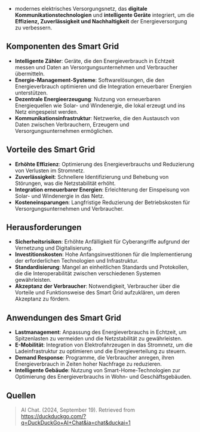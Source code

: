 - modernes elektrisches Versorgungsnetz, das **digitale Kommunikationstechnologien** und **intelligente Geräte** integriert, um die **Effizienz, Zuverlässigkeit und Nachhaltigkeit** der Energieversorgung zu verbessern.

## Komponenten des Smart Grid
- **Intelligente Zähler**: Geräte, die den Energieverbrauch in Echtzeit messen und Daten an Versorgungsunternehmen und Verbraucher übermitteln.
- **Energie-Management-Systeme**: Softwarelösungen, die den Energieverbrauch optimieren und die Integration erneuerbarer Energien unterstützen.
- **Dezentrale Energieerzeugung**: Nutzung von erneuerbaren Energiequellen wie Solar- und Windenergie, die lokal erzeugt und ins Netz eingespeist werden.
- **Kommunikationsinfrastruktur**: Netzwerke, die den Austausch von Daten zwischen Verbrauchern, Erzeugern und Versorgungsunternehmen ermöglichen.

## Vorteile des Smart Grid
- **Erhöhte Effizienz**: Optimierung des Energieverbrauchs und Reduzierung von Verlusten im Stromnetz.
- **Zuverlässigkeit**: Schnellere Identifizierung und Behebung von Störungen, was die Netzstabilität erhöht.
- **Integration erneuerbarer Energien**: Erleichterung der Einspeisung von Solar- und Windenergie in das Netz.
- **Kosteneinsparungen**: Langfristige Reduzierung der Betriebskosten für Versorgungsunternehmen und Verbraucher.

## Herausforderungen
- **Sicherheitsrisiken**: Erhöhte Anfälligkeit für Cyberangriffe aufgrund der Vernetzung und Digitalisierung.
- **Investitionskosten**: Hohe Anfangsinvestitionen für die Implementierung der erforderlichen Technologien und Infrastruktur.
- **Standardisierung**: Mangel an einheitlichen Standards und Protokollen, die die Interoperabilität zwischen verschiedenen Systemen gewährleisten.
- **Akzeptanz der Verbraucher**: Notwendigkeit, Verbraucher über die Vorteile und Funktionsweise des Smart Grid aufzuklären, um deren Akzeptanz zu fördern.

## Anwendungen des Smart Grid
- **Lastmanagement**: Anpassung des Energieverbrauchs in Echtzeit, um Spitzenlasten zu vermeiden und die Netzstabilität zu gewährleisten.
- **E-Mobilität**: Integration von Elektrofahrzeugen in das Stromnetz, um die Ladeinfrastruktur zu optimieren und die Energieverteilung zu steuern.
- **Demand Response**: Programme, die Verbraucher anregen, ihren Energieverbrauch in Zeiten hoher Nachfrage zu reduzieren.
- **Intelligente Gebäude**: Nutzung von Smart-Home-Technologien zur Optimierung des Energieverbrauchs in Wohn- und Geschäftsgebäuden.

## Quellen
> AI Chat. (2024, September 19). Retrieved from https://duckduckgo.com/?q=DuckDuckGo+AI+Chat&ia=chat&duckai=1